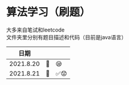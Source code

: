 # 算法学习（刷题） 
大多来自笔试和leetcode  
文件夹里分别有题目描述和代码（目前是java语言）  

|   日期      |       |        |
|  :----:     |---:   | :---- |
| 2021.8.20 |:memo:|   :sleepy:     |
| 2021.8.21|  :memo:|  :white_check_mark::worried:             |
